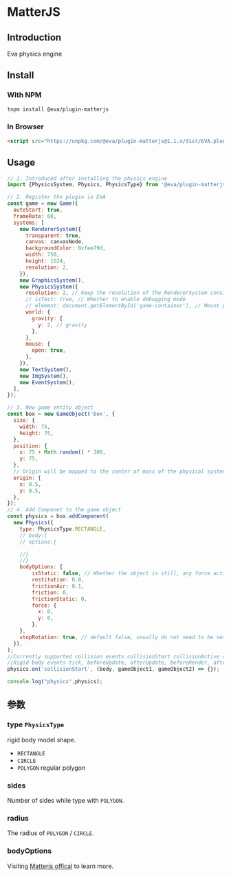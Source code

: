 # MatterJS

## Introduction

Eva physics engine

## Install

### With NPM
```bash
tnpm install @eva/plugin-matterjs
```

### In Browser
```html
<script src="https://unpkg.com/@eva/plugin-matterjs@1.1.x/dist/EVA.plugin.renderer.matterjs.min.js"></script>
```

## Usage

```javascript
// 1. Introduced after installing the physics engine
import {PhysicsSystem, Physics, PhysicsType} from '@eva/plugin-matterjs';

// 2. Register the plugin in EVA
const game = new Game({
  autoStart: true,
  frameRate: 60,
  systems: [
    new RendererSystem({
      transparent: true,
      canvas: canvasNode,
      backgroundColor: 0xfee79d,
      width: 750,
      height: 1624,
      resolution: 2,
    }),
    new GraphicsSystem(),
    new PhysicsSystem({
      resolution: 2, // Keep the resolution of the RendererSystem consistent
      // isTest: true, // Whether to enable debugging mode
      // element: document.getElementById('game-container'), // Mount point of canvas node in debug mode
      world: {
        gravity: {
          y: 2, // gravity
        },
      },
      mouse: {
        open: true,
      },
    }),
    new TextSystem(),
    new ImgSystem(),
    new EventSystem(),
  ],
});

// 3. New game entity object
const box = new GameObject('box', {
  size: {
    width: 75,
    height: 75,
  },
  position: {
    x: 75 + Math.random() * 300,
    y: 75,
  },
  // Origin will be mapped to the center of mass of the physical system, which is the geometric center of the physics in a two-dimensional environment. It must be fixed here as {x:0.5,y:0.5}
  origin: {
    x: 0.5,
    y: 0.5,
  },
});
// 4. Add Componet to the game object
const physics = box.addComponent(
  new Physics({
    type: PhysicsType.RECTANGLE,
    // body:{
    // options:{

    //}
    //}
    bodyOptions: {
        isStatic: false, // Whether the object is still, any force acting on the object in a static state will not produce any effect
        restitution: 0.8,
        frictionAir: 0.1,
        friction: 0,
        frictionStatic: 0,
        force: {
          x: 0,
          y: 0,
        },
    },
    stopRotation: true, // default false, usually do not need to be set
  }),
);
//Currently supported collision events collisionStart collisionActive collisionEnd
//Rigid body events tick, beforeUpdate, afterUpdate, beforeRender, afterRender, afterTick usually use beforeUpdate and afterUpdate
physics.on('collisionStart', (body, gameObject1, gameObject2) => {});

console.log("physics",physics);
```


## 参数
### type `PhysicsType`
rigid body model shape.
- `RECTANGLE`
- `CIRCLE`
- `POLYGON` regular polygon

### sides
Number of sides while type with `POLYGON`.

### radius
The radius of `POLYGON` / `CIRCLE`.

### bodyOptions
Visiting [Matterjs offical](https://brm.io/matter-js/docs/classes/Body.html#properties) to learn more.

<br />
<br />
<br />
<br />
<br />
